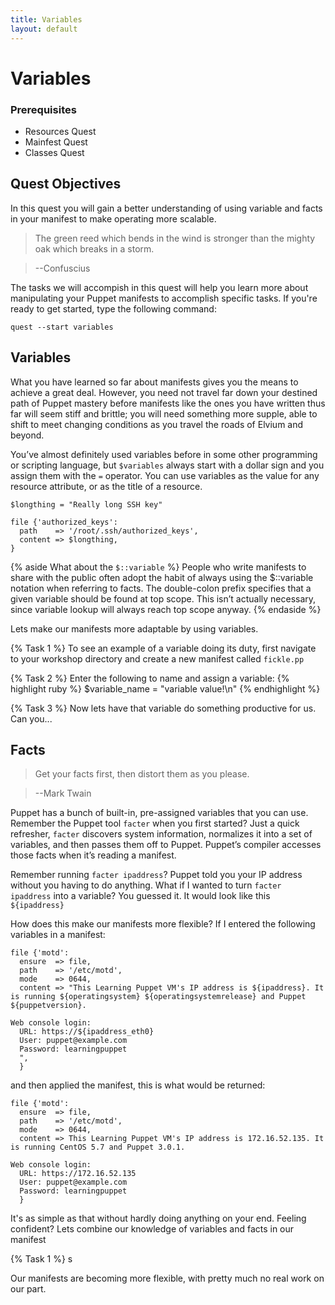 ```yaml
---
title: Variables
layout: default
---
```


# Variables

### Prerequisites

- Resources Quest
- Mainfest Quest
- Classes Quest

## Quest Objectives

In this quest you will gain a better understanding of using variable and facts in your manifest to make operating more scalable. 

>The green reed which bends in the wind is stronger than the mighty oak which breaks in a storm.

> --Confuscius

The tasks we will accompish in this quest will help you learn more about manipulating your Puppet manifests to accomplish specific tasks. If you're ready to get started, type the following command:

	quest --start variables

## Variables

What you have learned so far about manifests gives you the means to achieve a great deal. However, you need not travel far down your destined path of Puppet mastery before manifests like the ones you have written thus far will seem stiff and brittle; you will need something more supple, able to shift to meet changing conditions as you travel the roads of Elvium and beyond.

You’ve almost definitely used variables before in some other programming or scripting language, but `$variables` always start with a dollar sign and you assign them with the `=` operator. You can use variables as the value for any resource attribute, or as the title of a resource.

	$longthing = "Really long SSH key"

    file {'authorized_keys':
      path    => '/root/.ssh/authorized_keys',
      content => $longthing,
    }

{% aside What about the `$::variable` %}
People who write manifests to share with the public often adopt the habit of always using the $::variable notation when referring to facts. The double-colon prefix specifies that a given variable should be found at top scope. This isn’t actually necessary, since variable lookup will always reach top scope anyway.
{% endaside %}

Lets make our manifests more adaptable by using variables.


{% Task 1 %}
To see an example of a variable doing its duty, first navigate to your workshop directory and create a new manifest called `fickle.pp`
	
{% Task 2 %}
Enter the following to name and assign a variable:
{% highlight ruby %}
$variable_name = "variable value!\n"
{% endhighlight %}

{% Task 3 %}
Now lets have that variable do something productive for us. Can you...

## Facts

>Get your facts first, then distort them as you please.

> --Mark Twain

Puppet has a bunch of built-in, pre-assigned variables that you can use. Remember the Puppet tool `facter` when you first started? Just a quick refresher, `facter` discovers system information, normalizes it into a set of variables, and then passes them off to Puppet. Puppet’s compiler accesses those facts when it’s reading a manifest.

Remember running `facter ipaddress`? Puppet told you your IP address without you having to do anything. What if I wanted to turn `facter ipaddress` into a variable? You guessed it. It would look like this `${ipaddress}`

How does this make our manifests more flexible? If I entered the following variables in a manifest:

	file {'motd':
	  ensure  => file,
	  path    => '/etc/motd',
	  mode    => 0644,
	  content => "This Learning Puppet VM's IP address is ${ipaddress}. It is running ${operatingsystem} ${operatingsystemrelease} and Puppet ${puppetversion}.

	Web console login:
	  URL: https://${ipaddress_eth0}
	  User: puppet@example.com
	  Password: learningpuppet
	  ",
	  }

and then applied the manifest, this is what would be returned: 

	file {'motd':
	  ensure  => file,
	  path    => '/etc/motd',
	  mode    => 0644,
	  content => This Learning Puppet VM's IP address is 172.16.52.135. It is running CentOS 5.7 and Puppet 3.0.1.

	Web console login:
	  URL: https://172.16.52.135
	  User: puppet@example.com
	  Password: learningpuppet
	  }

It's as simple as that without hardly doing anything on your end. Feeling confident? Lets combine our knowledge of variables and facts in our manifest

{% Task 1 %}
s

Our manifests are becoming more flexible, with pretty much no real work on our part.
